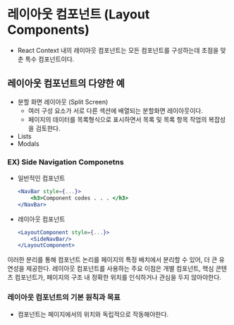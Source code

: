 # 레이아웃 컴포넌트 (Layout Components)

- React Context 내의 레이아웃 컴포넌트는 모든 컴포넌트를 구성하는데 초점을 맞춘 특수 컴포넌트이다.

## 레이아웃 컴포넌트의 다양한 예

- 분할 화면 레이아웃 (Split Screen)
  - 여러 구성 요소가 서로 다른 섹션에 배열되는 분할화면 레이아웃이다.
  - 페이지의 데이터를 목록형식으로 표시하면서 목록 및 목록 항목 작업의 복잡성을 검토한다.
- Lists
- Modals

### EX) Side Navigation Componetns

- 일반적인 컴포넌트

  ```jsx
  <NavBar style={...}>
      <h3>Component codes . . . </h3>
  </NavBar>
  ```

- 레이아웃 컴포넌트

  ```jsx
  <LayoutComponent style={...}>
      <SideNavBar/>
  </LayoutComponent>
  ```

이러한 분리를 통해 컴포넌트 논리를 페이지의 특정 배치에서 분리할 수 있어, 더 큰 유연성을 제공한다.
레이아웃 컴포넌트를 사용하는 주요 이점은 개별 컴포넌트, 핵심 콘텐츠 컴포넌트가, 페이지의 구조 내 정확한 위치를 인식하거나 관심을 두지 않아야한다.

### 레이아웃 컴포넌트의 기본 원칙과 목표

- 컴포넌트는 페이지에서의 위치와 독립적으로 작동해야한다.
